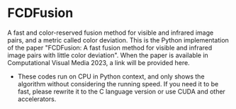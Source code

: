 # FCDFusion
A fast and color-reserved fusion method for visible and infrared image pairs, and a metric called color deviation.
This is the Python implementation of the paper "FCDFusion: A fast fusion method for visible and infrared image pairs with little color deviation".
When the paper is available in Computational Visual Media 2023, a link will be provided here.
- These codes run on CPU in Python context, and only shows the algorithm without considering the running speed. If you need it to be fast, please rewrite it to the C language version or use CUDA and other accelerators.
